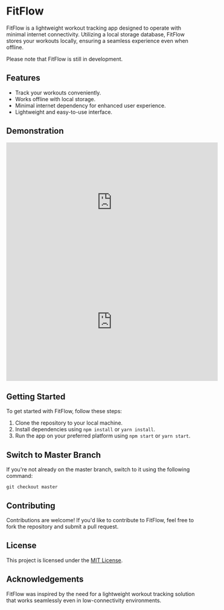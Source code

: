 # FitFlow

FitFlow is a lightweight workout tracking app designed to operate with minimal internet connectivity. Utilizing a local storage database, FitFlow stores your workouts locally, ensuring a seamless experience even when offline. 

Please note that FitFlow is still in development.

## Features
- Track your workouts conveniently.
- Works offline with local storage.
- Minimal internet dependency for enhanced user experience.
- Lightweight and easy-to-use interface.

## Demonstration
<iframe width="560" height="315" src="https://drive.google.com/file/d/1s_HDpjwMCD3sm6G2396a4dNb1ur4Ab2J/view?usp=sharing" frameborder="0" allowfullscreen></iframe>
<iframe width="560" height="315" src="https://drive.google.com/file/d/1W6n3Xb2FaynQEBya6TUwyKcA33AsxFjW/view?usp=sharing" frameborder="0" allowfullscreen></iframe>

## Getting Started
To get started with FitFlow, follow these steps:
1. Clone the repository to your local machine.
2. Install dependencies using `npm install` or `yarn install`.
3. Run the app on your preferred platform using `npm start` or `yarn start`.

## Switch to Master Branch
If you're not already on the master branch, switch to it using the following command:
```shell
git checkout master
```
## Contributing
Contributions are welcome! If you'd like to contribute to FitFlow, feel free to fork the repository and submit a pull request.

## License
This project is licensed under the [MIT License](LICENSE).

## Acknowledgements
FitFlow was inspired by the need for a lightweight workout tracking solution that works seamlessly even in low-connectivity environments. 
